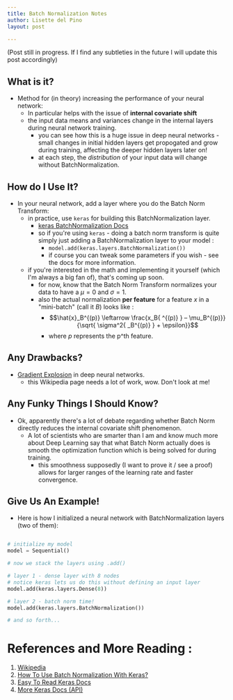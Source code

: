 ```yaml
---
title: Batch Normalization Notes
author: Lisette del Pino
layout: post

---
```


<script type="text/javascript" async
  src="https://cdn.mathjax.org/mathjax/latest/MathJax.js?config=TeX-MML-AM_CHTML">
</script>

(Post still in progress. If I find any subtleties in the future I will update this post accordingly)

## What is it?
- Method for (in theory) increasing the performance of your neural network: 
    - In particular helps with the issue of **internal covariate shift**
    - the input data means and variances change in the internal layers during neural network training. 
      - you can see how this is a huge issue in deep neural networks - small changes in initial hidden layers get propogated and grow during training, affecting the deeper hidden layers later on! 
      - at each step, the *distribution* of your input data will change without BatchNormalization. 

## How do I Use It?
- In your neural network, add a layer where you do the Batch Norm Transform: 
  - in practice, use `keras` for building this BatchNormalization layer. 
    - [keras BatchNormalization Docs](https://www.tensorflow.org/api_docs/python/tf/keras/layers/BatchNormalization)
    - so if you're using `keras` - doing a batch norm transform is quite simply just adding a BatchNormalization layer to your model :
      - `model.add(keras.layers.BatchNormalization())`
      - if course you can tweak some parameters if you wish - see the docs for more information. 
  - if you're interested in the math and implementing it yourself (which I'm always a big fan of), that's coming up soon. 
    - for now, know that the Batch Norm Transform normalizes your data to have a $\mu = 0$ and $\sigma = 1$. 
    - also the actual normalization **per feature** for a feature $x$ in a "mini-batch" (call it $B$) looks like :
      - $$\hat{x}_B^{(p)}  \leftarrow \frac{x_B{ ^{(p)} } –  \mu_B^{(p)}}{\sqrt{ \sigma^2{ _B^{(p)} } + \epsilon}}$$
      - where $p$ represents the p^th feature. 

## Any Drawbacks?
- [Gradient Explosion](https://en.wikipedia.org/wiki/Vanishing_gradient_problem) in deep neural networks. 
  - this Wikipedia page needs a lot of work, wow. Don't look at me!   

## Any Funky Things I Should Know?
- Ok, apparently there's a lot of debate regarding whether Batch Norm directly reduces the internal covariate shift phenomenon. 
  - A lot of scientists who are smarter than I am and know much more about Deep Learning say that what Batch Norm actually does is smooth the optimization function which is being solved for during training. 
    - this smoothness supposedly (I want to prove it / see a proof) allows for larger ranges of the learning rate and faster convergence. 

## Give Us An Example!
- Here is how I initialized a neural network with BatchNormalization layers (two of them):

```python

# initialize my model 
model = Sequential()

# now we stack the layers using .add()

# layer 1 - dense layer with 8 nodes
# notice keras lets us do this without defining an input layer 
model.add(keras.layers.Dense(8))

# layer 2 - batch norm time! 
model.add(keras.layers.BatchNormalization())

# and so forth...

```

# References and More Reading :

1. [Wikipedia](https://en.wikipedia.org/wiki/Batch_normalization)
2. [How To Use Batch Normalization With Keras?](https://www.machinecurve.com/index.php/2020/01/15/how-to-use-batch-normalization-with-keras/#recap-about-batch-normalization)
3. [Easy To Read Keras Docs](https://faroit.com/keras-docs/1.2.0/)
4. [More Keras Docs (API)](https://keras.io/api/)